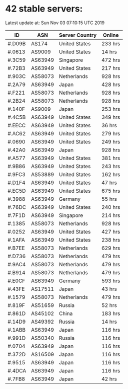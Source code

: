# 42 stable servers:

Latest update at: Sun Nov 03 07:10:15 UTC 2019

| ID | ASN | Server Country | Online |
| -- | --- | -------------- | ------ |
| #.D09B | AS174 | United States | 233 hrs |
| #.0613 | AS9009 | United States | 14 hrs |
| #.3C59 | AS63949 | Singapore | 472 hrs |
| #.72B3 | AS63949 | United States | 217 hrs |
| #.903C | AS58073 | Netherlands | 928 hrs |
| #.2A79 | AS63949 | Japan | 428 hrs |
| #.F221 | AS58073 | Netherlands | 928 hrs |
| #.2B24 | AS58073 | Netherlands | 928 hrs |
| #.140F | AS9009 | Japan | 253 hrs |
| #.4C5B | AS63949 | United States | 349 hrs |
| #.EECC | AS63949 | United States | 36 hrs |
| #.AC62 | AS63949 | United States | 279 hrs |
| #.0690 | AS63949 | United States | 249 hrs |
| #.42A0 | AS63949 | Japan | 928 hrs |
| #.A577 | AS63949 | United States | 381 hrs |
| #.9B86 | AS63949 | United States | 243 hrs |
| #.9FC3 | AS53889 | United States | 162 hrs |
| #.D1F4 | AS63949 | United States | 47 hrs |
| #.EC5D | AS63949 | United States | 675 hrs |
| #.3988 | AS63949 | Germany | 55 hrs |
| #.76DC | AS63949 | United States | 240 hrs |
| #.7F1D | AS63949 | Singapore | 214 hrs |
| #.1385 | AS58073 | Netherlands | 928 hrs |
| #.0252 | AS63949 | United States | 427 hrs |
| #.1AFA | AS63949 | United States | 238 hrs |
| #.B7EE | AS58073 | Netherlands | 629 hrs |
| #.D736 | AS58073 | Netherlands | 479 hrs |
| #.9AC4 | AS58073 | Netherlands | 479 hrs |
| #.B914 | AS58073 | Netherlands | 479 hrs |
| #.E0CF | AS63949 | Germany | 593 hrs |
| #.43FE | AS17511 | Japan | 43 hrs |
| #.1579 | AS58073 | Netherlands | 479 hrs |
| #.819F | AS51659 | Russia | 52 hrs |
| #.861D | AS45102 | China | 183 hrs |
| #.14D9 | AS49392 | Russia | 14 hrs |
| #.1ABB | AS63949 | Japan | 116 hrs |
| #.991D | AS50340 | Russia | 116 hrs |
| #.0704 | AS63949 | Japan | 116 hrs |
| #.372D | AS16509 | Japan | 116 hrs |
| #.9515 | AS63949 | Japan | 116 hrs |
| #.4DCA | AS63949 | Japan | 116 hrs |
| #.7FB8 | AS63949 | Japan | 42 hrs |

